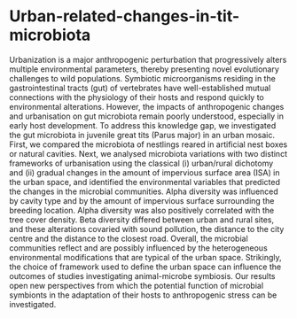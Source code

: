 # Urban-related-changes-in-tit-microbiota


Urbanization is a major anthropogenic perturbation that progressively alters multiple environmental parameters, 
thereby presenting novel evolutionary challenges to wild populations. Symbiotic microorganisms residing in the 
gastrointestinal tracts (gut) of vertebrates have well-established mutual connections with the physiology of their 
hosts and respond quickly to environmental alterations. However, the impacts of anthropogenic changes and urbanisation 
on gut microbiota remain poorly understood, especially in early host development. To address this knowledge gap, we 
investigated the gut microbiota in juvenile great tits (Parus major) in an urban mosaic. First, we compared the microbiota 
of nestlings reared in artificial nest boxes or natural cavities. Next, we analysed microbiota variations with two distinct
frameworks of urbanisation using the classical (i) urban/rural dichotomy and (ii) gradual changes in the amount of impervious 
surface area (ISA) in the urban space, and identified the environmental variables that predicted the changes in the microbial 
communities. Alpha diversity was influenced by cavity type and by the amount of impervious surface surrounding the breeding location. 
Alpha diversity was also positively correlated with the tree cover density. Beta diversity differed between urban and rural sites, 
and these alterations covaried with sound pollution, the distance to the city centre and the distance to the closest road. Overall, 
the microbial communities reflect and are possibly influenced by the heterogeneous environmental modifications that are typical of the 
urban space. Strikingly, the choice of framework used to define the urban space can influence the outcomes of studies investigating 
animal-microbe symbiosis. Our results open new perspectives from which the potential function of microbial symbionts in the adaptation
of their hosts to anthropogenic stress can be investigated.
